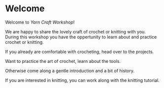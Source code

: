# Welcome
Welcome to _Yarn Craft Workshop_!

We are happy to share the lovely craft of crochet or knitting with you. During
this workshop you have the oppertunity to learn about and practice crochet or
knitting.

If you already are comfortable with crocheting, head over to the projects.

Want to practice the art of crochet, learn about the tools.

Otherwise come along a gentle introduction and a bit of history.

If you are interested in knitting, you can work along with the knitting tutorial.
